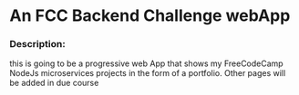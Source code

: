 # An FCC Backend Challenge webApp

### Description:

this is going to be a progressive web App that shows my FreeCodeCamp
NodeJs microservices projects in the form of a portfolio. Other pages will be added in due course
